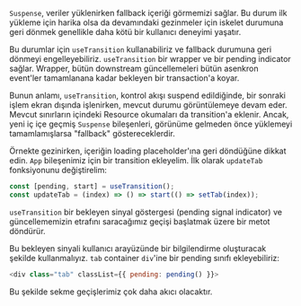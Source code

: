 `Suspense`, veriler yüklenirken fallback içeriği görmemizi sağlar. Bu durum ilk yükleme için harika olsa da devamındaki gezinmeler için iskelet durumuna geri dönmek genellikle daha kötü bir kullanıcı deneyimi yaşatır.

Bu durumlar için `useTransition` kullanabiliriz ve fallback durumuna geri dönmeyi engelleyebiliriz. `useTransition` bir wrapper ve bir pending indicator sağlar. Wrapper, bütün downstream güncellemeleri bütün asenkron event'ler tamamlanana kadar bekleyen bir transaction'a koyar.

Bunun anlamı, `useTransition`, kontrol akışı suspend edildiğinde, bir sonraki işlem ekran dışında işlenirken, mevcut durumu görüntülemeye devam eder. Mevcut sınırların içindeki Resource okumaları da transition'a eklenir. Ancak, yeni iç içe geçmiş `Suspense` bileşenleri, görünüme gelmeden önce yüklemeyi tamamlamışlarsa "fallback" göstereceklerdir. 

Örnekte gezinirken, içeriğin loading placeholder'ına geri döndüğüne dikkat edin. `App` bileşenimiz için bir transition ekleyelim. İlk olarak `updateTab` fonksiyonunu değiştirelim:

```js
const [pending, start] = useTransition();
const updateTab = (index) => () => start(() => setTab(index));
```

`useTransition` bir bekleyen sinyal göstergesi (pending signal indicator) ve güncellememizin etrafını saracağımız geçişi başlatmak üzere bir metot döndürür.

Bu bekleyen sinyali kullanıcı arayüzünde bir bilgilendirme oluşturacak şekilde kullanmalıyız. `tab` container `div`'ine bir pending sınıfı ekleyebiliriz:

```js
<div class="tab" classList={{ pending: pending() }}>
```

Bu şekilde sekme geçişlerimiz çok daha akıcı olacaktır.
